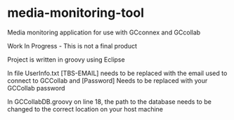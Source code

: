 # media-monitoring-tool

Media monitoring application for use with GCconnex and GCcollab

Work In Progress - This is not a final product

Project is written in groovy using Eclipse

In file UserInfo.txt [TBS-EMAIL] needs to be replaced with the email used to connect to GCCollab and [Password] Needs to be replaced with your GCCollab password

In GCCollabDB.groovy on line 18, the path to the database needs to be changed to the correct location on your host machine
